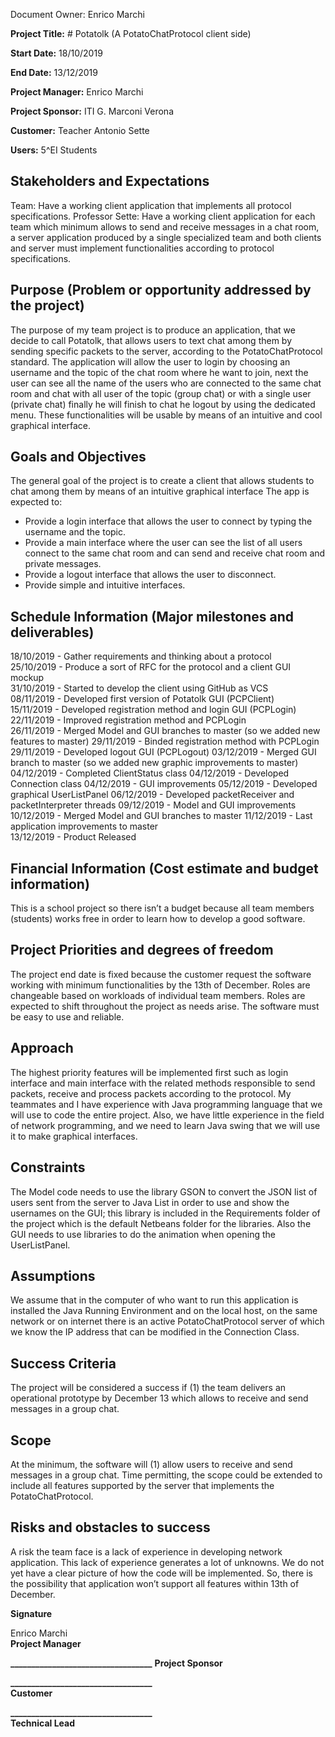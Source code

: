 Document Owner: Enrico Marchi

**Project Title:** # Potatolk (A PotatoChatProtocol client side) 

**Start Date:**  18/10/2019 

**End Date:**  13/12/2019 

**Project Manager:** Enrico Marchi 

**Project Sponsor:**  ITI G. Marconi Verona

**Customer:** Teacher Antonio Sette 

**Users:**  5^EI Students

## Stakeholders and Expectations
Team: Have a working client application that implements all protocol specifications.
Professor Sette: Have a working client application for each team which minimum allows to send and receive messages in a chat room, a server application produced by a single specialized team and both clients and server must implement functionalities according to protocol specifications.

## Purpose (Problem or opportunity addressed by the project)
The purpose of my team project is to produce an application, that we decide to call Potatolk, that allows users to text chat among them by sending specific packets to the server, according to the PotatoChatProtocol standard.
The application will allow the user to login by choosing an username and the topic of the chat room where he want to join, next the user can see all the name of the users who are connected to the same chat room and chat with all user of the topic (group chat) or with a single user (private chat) finally he will finish to chat he logout by using the dedicated menu.
These functionalities will be usable by means of an intuitive and cool graphical interface.

## Goals and Objectives 
The general goal of the project is to create a client that allows students to chat among them by means of an intuitive graphical interface
The app is expected to:
- Provide a login interface that allows the user to connect by typing the username and the topic.
- Provide a main interface where the user can see the list of all users connect to the same chat room and can send and receive chat room and private messages.
- Provide a logout interface that allows the user to disconnect.
- Provide simple and intuitive interfaces.

## Schedule Information (Major milestones and deliverables)
18/10/2019 - Gather requirements and thinking about a protocol  
25/10/2019 - Produce a sort of RFC for the protocol and a client GUI mockup  
31/10/2019 - Started to develop the client using GitHub as VCS  
08/11/2019 - Developed first version of Potatolk GUI (PCPClient)  
15/11/2019 - Developed registration method and login GUI (PCPLogin)  
22/11/2019 - Improved registration method and PCPLogin  
26/11/2019 - Merged Model and GUI branches to master (so we added new features to master)
29/11/2019 - Binded registration method with PCPLogin  
29/11/2019 - Developed logout GUI (PCPLogout)
03/12/2019 - Merged GUI branch to master (so we added new graphic improvements to master)
04/12/2019 - Completed ClientStatus class
04/12/2019 - Developed Connection class
04/12/2019 - GUI improvements
05/12/2019 - Developed graphical UserListPanel
06/12/2019 - Developed packetReceiver and packetInterpreter threads
09/12/2019 - Model and GUI improvements
10/12/2019 - Merged Model and GUI branches to master
11/12/2019 - Last application improvements to master  
13/12/2019 - Product Released

## Financial Information (Cost estimate and budget information)
This is a school project so there isn’t a budget because all team members (students) works free in order to learn how to develop a good software.

## Project Priorities and degrees of freedom
The project end date is fixed because the customer request the software working with minimum functionalities by the 13th of December. Roles are changeable based on workloads of individual team members.  Roles are expected to shift throughout the project as needs arise.
The software must be easy to use and reliable.

## Approach
The highest priority features will be implemented first such as login interface and main interface with the related methods responsible to send packets, receive and process packets according to the protocol.
My teammates and I have experience with Java programming language that we will use to code the entire project. Also, we have little experience in the field of network programming, and we need to learn Java swing that we will use it to make graphical interfaces.

## Constraints
The Model code needs to use the library GSON to convert the JSON list of users sent from the server to Java List in order to use and show the usernames on the GUI; this library is included in the Requirements folder of the project which is the default Netbeans folder for the libraries.
Also the GUI needs to use libraries to do the animation when opening the UserListPanel.

## Assumptions
We assume that in the computer of who want to run this application is installed the Java Running Environment and on the local host, on the same network or on internet there is an active PotatoChatProtocol server of which we know the IP address that can be modified in the Connection Class.

## Success Criteria
The project will be considered a success if (1) the team delivers an operational prototype by December 13 which allows to receive and send messages in a group chat.

## Scope
At the minimum, the software will (1) allow users to receive and send messages in a group chat. Time permitting, the scope could be extended to include all features supported by the server that implements the PotatoChatProtocol.

## Risks and obstacles to success  
A risk the team face is a lack of experience in developing network application.  This lack of experience generates a lot of unknowns. We do not yet have a clear picture of how the code will be implemented. So, there is the possibility that application won’t support all features within 13th of December.

**Signature**

Enrico Marchi  
**Project Manager**

**__________________________________** 
**Project Sponsor**

**__________________________________**  
**Customer**

**__________________________________**  
**Technical Lead**
